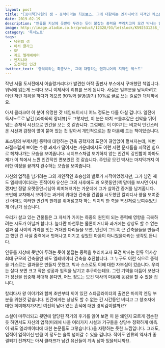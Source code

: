 ```yaml
---
layout: post
title: "[종이책]낙원의 샘 - 중력이라는 최종보스, 그에 대항하는 엔지니어의 지적인 퀘스트"
date: 2019-02-19
description: "인류를 지상에 못받아 두려는 듯이 붙잡는 중력을 뿌리치고자 모건 박사는 인류 역사상 최대 규모의 건축물인 궤도 엘레베이터 건축을 추진합니다."
image: http://image.aladin.co.kr/product/12328/93/letslook/K592531258_f.jpg
category: '독서노트'
tags:
  - 낙원의 샘
  - 아서 클라크
  - SF
  - 궤도 엘레베이터
  - 엔지니어
  - 도전적인 인간
twitter_text: '중력이라는 최종보스, 그에 대항하는 엔지니어의 지적인 퀘스트'
---
```


작년 서울 도서전에서 어슬렁거리다가 발견한 아작 출판사 부스에서 구매했던 책입니다. 워낙에 읽는게 느리다 보니 이제서야 리뷰를 쓰게 됩니다. 사실은 일부분을 낭독하려고 이런 저런 계획을 하다가 게으름 90%와 질병(감기) 10%로 글로 쓰는 걸로만 대체하네요.

아서 클라크야 이 분야 유명한 갓 네임드이시니 어느 정도는 다들 아실 겁니다. 일전에 독서노트로 남긴 [라마와의 랑데뷰]도 그렇지만, 이 분은 마치 크룰후같은 선악을 뛰어넘는 존재적 시선으로 인간을 보는 것 같습니다. 그럼에도 이 이야기는 비교적 인간스러운 시선과 감정이 많이 묻어 있는 것 같아서 개인적으로는 참 마음에 드는 책이었습니다.

포스팅의 부제처럼 중력에 대항하는 건축 공학자의 도전이 끊임없이 펼쳐지는데, 매번 좌절스럽게 보이는 수행 과제가 떨어지는 가운데에서도 이런 저런 문제들을 지적인 힘으로 헤쳐나가는 모습을 보여줍니다. 시지프스처럼 포기하지 않는 인간의 강인함이 아마도 제가 이 책에서 느낀 인간적인 면보였던 것 같습니다. 주인공 모건 박사는 마지막까지 이러한 여정을 끝까지 완수하는 모습을 보여줍니다. 

자신의 업적을 남기려는 그의 개인적인 호승심의 발로가 시작이었겠지만, 그가 남긴 궤도 엘레베이터라는 흔적이자 유산은 그의 사후에도 꽤 오랫동안(책 말미를 보시면 아시겠지만 정말 오랫동안~)남아 희미해져가는 가운데에 그가 살아간 증거를 남겨줍니다. 초반에 교차해서 보여주는 과거의 위대한 건축물 건립을 시도했던 칼리디사 왕을 보여준 건 아마도 이러한 인간의 한계를 뛰어넘고자 하는 의지의 한 축을 복선처럼 보여주었던게 아닌가 싶습니다.

우리가 살고 있는 건물들은 그 자체가 가지는 하중의 원인이 되는 중력에 영향을 극복하려는 시도가 아닐까 합니다. 높다란 마천루는 물론이거니와 과거에는 상상도 할 수 없는 섬과 섬 사이의 거리를 잇는 거대한 다리들을 보면, 인간이 그토록 큰 건축물들을 만들려고 했던 건 사실 중력에서 벗어나고 이기고 싶었던 마음이 아니었을까라는 생각도 듭니다.

인류를 지상에 못받아 두려는 듯이 붙잡는 중력을 뿌리치고자 모건 박사는 인류 역사상 최대 규모의 건축물인 궤도 엘레베이터 건축을 추진합니다. 그 누구도 이런 식으로 중력을 거스르는 결과물은 만들지 못했고, 박사 스스로도 이에 대한 자부심이 컸습니다. 우리는 살다 보면 크고 작은 성공과 업적을 남기고 추구하는데요. 그런 기억을 더듬어 보셨다가 정신을 집중해 확대해 본다면, 어느 정도는 모건 박사의 마음에 동감을 할 수 있을 겁니다.

칼리다사 왕 이야기와 함께 초반부터 끼어 있던 스타글라이더의 출연은 마지막 엔딩 부분을 위한것 같습니다. 인간에게는 상상도 할 수 없는 긴 시간동안 버티고 그 창조자에 대한 희미해져가지만 여전히 남아 있는 흔적에 대한 경외감이랄까요?

소설이 마무리되고 뒷면에 할당된 작가의 후기를 읽어 보면 이 분 왜인지 모르게 겸손한듯 하면서도 자신의 업적(미래에 나올 여러가지 시설과 기구들을 상당수 정확하게  예측. 이 궤도 엘리베이터에 대한 논문들도 그렇습니다.)을 자랑하는 듯한 느낌입니다. 그래도, 업적이 업적이신 만큼 이 정도는 슬쩍 넘어갈 수 있을 겁니다. 적어도 인류의 역사가 종결되기 전까지는 아서 클라크가 남긴 유산들이 계속 남아 있을테니까요.
